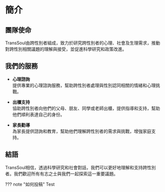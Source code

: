 # 簡介

## 團隊使命

TransSoul由跨性別者組成，致力於研究跨性別者的心理、社會及生理需求，推動對跨性別相關議題的理解與接受，並促進科學研究和政策改進。

## 我們的服務

- **心理諮詢**  
  提供專業的心理諮詢服務，幫助跨性別者處理與性別認同相關的情緒和心理挑戰。

- **出櫃支持**  
  協助跨性別者向他們的父母、朋友、同學或老師出櫃，提供指導和支持，幫助他們順利表達自己的身份。

- **家長勸導**  
  為家長提供諮詢和教育，幫助他們理解跨性別者的需求與挑戰，增強家庭支持。

## 結語

TransSoul相信，透過科學研究和社會對話，我們可以更好地理解和支持跨性別者。我們歡迎所有有志之士與我們一起探索這一重要議題。

??? note "如何投稿"
    Test